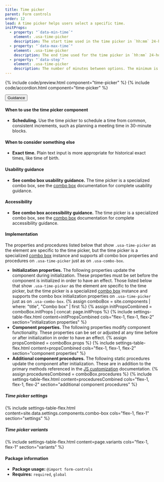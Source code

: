```yaml
---
title: Time picker
parent: Form controls
order: 12
lead: A time picker helps users select a specific time.
initProps:
  - property: "`data-min-time`"
    element: .usa-time-picker
    description: The start time used in the time picker in `hh:mm` 24-hour format. The default is `00:00`.
  - property: "`data-max-time`"
    element: .usa-time-picker
    description: The end time used for the time picker in `hh:mm` 24-hour format. The default is `23:59`.
  - property: "`data-step`"
    element: .usa-time-picker
    description: The number of minutes between options. The minimum is `1` minute and the default is `30` minutes.
---
```


{% include code/preview.html component="time-picker" %}
{% include code/accordion.html component="time-picker" %}

<div class="usa-accordion usa-accordion--bordered site-accordion-docs">
  <button class="usa-button-unstyled usa-accordion__button"
      aria-expanded="true" aria-controls="time-picker-docs">
    Guidance
  </button>
  <div id="time-picker-docs" aria-hidden="false" class="usa-accordion__content site-component-usage">
    <h4>When to use the time picker component</h4>
    <ul class="usa-content-list">
      <li><strong>Scheduling.</strong> Use the time picker to schedule a time from common, consistent increments, such as planning a meeting time in 30-minute blocks.</li>
    </ul>
    <h4>When to consider something else</h4>
    <ul class="usa-content-list">
      <li><strong>Exact time.</strong> Plain text input is more appropriate for historical exact times, like time of birth.</li>
    </ul>
    <h4>Usability guidance</h4>
    <ul class="usa-content-list">
      <li><strong>See combo box usability guidance.</strong> The time picker is a specialized combo box, see the <a href="{{ site.baseurl }}/components/form-controls/#combo-box">combo box</a> documentation for complete usability guidance.</li>
    </ul>
    <h4 class="usa-heading">Accessibility</h4>
    <ul class="usa-content-list">
      <li><strong>See combo box accessibility guidance.</strong> The time picker is a specialized combo box, see the <a href="{{ site.baseurl }}/components/form-controls/#combo-box">combo box</a> documentation for complete accessibility guidance.</li>
    </ul>
    <h4 class="usa-heading">Implementation</h4>
<div class="usa-prose site-prose">
  <p>The properties and procedures listed below that show <code>.usa-time-picker</code> as the element are specific to the time picker, but the time picker is a specialized <a href="{{ site.baseurl }}/components/form-controls/#combo-box">combo box</a> instance and supports all combo box properties and procedures on <code>.usa-time-picker</code> just as on <code>.usa-combo-box</code>. </p>
  <ul class="usa-content-list">
    <li>
        <strong>Initialization properties.</strong> The following properties update the component during initialization. These properties must be set before the component is initialized in order to have an effect. Those listed below that show <code>.usa-time-picker</code> as the element are specific to the time picker, but the time picker is a specialized <a href="{{ site.baseurl }}/components/form-controls/#combo-box">combo box</a> instance and supports the combo box initialization properties on <code>.usa-time-picker</code> just as on <code>.usa-combo-box</code>.
        {% assign comboBox = site.components | where: "title", "Combo box" | first %}
        {% assign initPropsCombined = comboBox.initProps | concat: page.initProps %}
        {% include settings-table-flex.html
          content=initPropsCombined
          cols="flex-1, flex-1, flex-2"
          section="initialization properties"
        %}
    </li>
    <li class="border-0">
        <strong>Component properties.</strong> The following properties modify component functionality. These properties can be set or adjusted at any time before or after initialization in order to have an effect.
        {% assign propsCombined = comboBox.props %}
        {% include settings-table-flex.html
          content=propsCombined
          cols="flex-1, flex-1, flex-2"
          section="component properties"
        %}
    </li>
    <li class="border-0">
        <strong>Additional component procedures.</strong> The following static procedures update the component after initialization. These are in addition to the primary methods referenced in the <a href="{{ site.baseurl }}/documentation/developers/#js-customization">JS customization</a> documentation.
        {% assign proceduresCombined = comboBox.procedures %}
        {% include settings-table-flex.html
          content=proceduresCombined
          cols="flex-1, flex-1, flex-2"
          section="additional component procedures"
        %}
    </li>
  </ul>
</div>
    <h5 id="time-picker-settings">Time picker settings</h5>
    {% include settings-table-flex.html
      content=site.data.settings.components.combo-box
      cols="flex-1, flex-1"
      section="settings"
    %}
    <h5 id="time-picker-variants">Time picker variants</h5>
    {% include settings-table-flex.html
      content=page.variants
      cols="flex-1, flex-1"
      section="variants"
    %}
    <h4 class="usa-heading">Package information</h4>
    <ul class="usa-content-list">
      <li>
        <strong>Package usage:</strong> <code>@import form-controls</code>
      </li>
      <li>
        <strong>Requires:</strong> <code>required</code>, <code>global</code>
      </li>
    </ul>
  </div>
</div>
